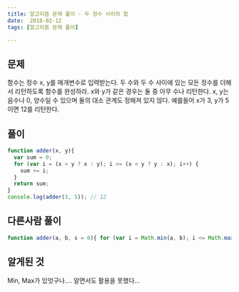 ```yaml
---
title: 알고리즘 문제 풀이 - 두 정수 사이의 합
date:  2018-02-12
tags: [알고리즘 문제 풀이]

---
```


## 문제
함수는 정수 x, y를 매개변수로 입력받는다. 두 수와 두 수 사이에 있는 모든 정수를 더해서 리턴하도록 함수를 완성하라. x와 y가 같은 경우는 둘 중 아무 수나 리턴한다. x, y는 음수나 0, 양수일 수 있으며 둘의 대소 관계도 정해져 있지 않다. 예를들어 x가 3, y가 5이면 12를 리턴한다.


## 풀이

```javascript
function adder(x, y){
  var sum = 0;
  for (var i = (x < y ? x : y); i <= (x < y ? y : x); i++) {
    sum += i;
  }
  return sum;
}
console.log(adder(3, 5)); // 12
```

## 다른사람 풀이
```js
function adder(a, b, s = 0){ for (var i = Math.min(a, b); i <= Math.max(a, b); i++) s += i; return s; }
```

## 알게된 것
Min, Max가 있엇구나.... 알면서도 활용을 못했다...